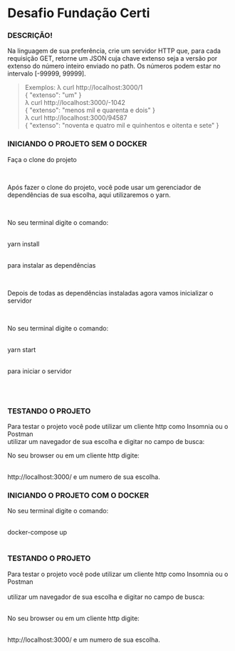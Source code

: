 <h1>Desafio Fundação Certi</h1>

<h3>DESCRIÇÃO!</h3>

<p>Na linguagem de sua preferência, crie um servidor HTTP que, para cada requisição GET, retorne um JSON cuja chave extenso seja a versão por extenso do número inteiro enviado no path. Os números podem estar no intervalo [-99999, 99999].

> Exemplos:
λ curl http://localhost:3000/1 </br>
{ "extenso": "um" }</br>
λ curl http://localhost:3000/-1042</br>
{ "extenso": "menos mil e quarenta e dois" }</br>
λ curl http://localhost:3000/94587</br>
{ "extenso": "noventa e quatro mil e quinhentos e oitenta e sete" }</p>


<h3>INICIANDO O PROJETO SEM O DOCKER</h3>

<p>Faça o clone do projeto</p></br>

<p>Após fazer o clone do projeto, você pode usar um gerenciador de dependências de sua escolha, aqui utilizaremos o yarn.</p></br>

<p>No seu terminal digite o comando: </br></br>

yarn install </br></br>

para instalar as dependências</p></br>

<p>Depois de todas as dependências instaladas agora vamos inicializar o servidor</p></br>

<p>No seu terminal digite o comando: </br></br>

yarn start </br></br>

para iniciar o servidor</p></br></br>

<h3>TESTANDO O PROJETO</h3>

<p>Para testar o projeto você pode utilizar um cliente http como Insomnia ou o Postman </br>
utilizar um navegador de sua escolha e digitar no campo de busca: </br>

No seu browser ou em um cliente http digite: </br> </br>

http://localhost:3000/ e um numero de sua escolha.

</p>


<h3>INICIANDO O PROJETO COM O DOCKER</h3>

<p>No seu terminal digite o comando: </br></br>

docker-compose up </br></br>

</p>

<h3>TESTANDO O PROJETO</h3>

<p>Para testar o projeto você pode utilizar um cliente http como Insomnia ou o Postman </br></br>
utilizar um navegador de sua escolha e digitar no campo de busca: </br></br>

No seu browser ou em um cliente http digite: </br> </br>

http://localhost:3000/ e um numero de sua escolha.

</p>
